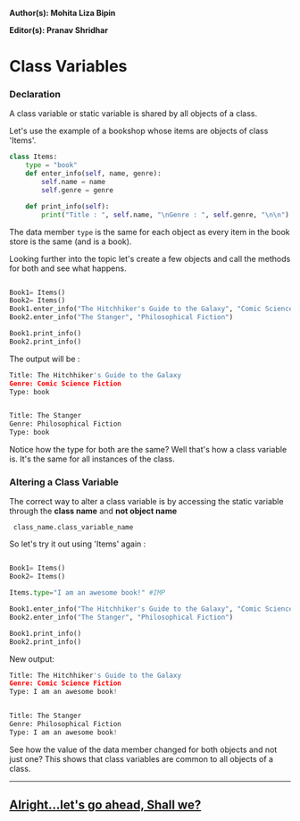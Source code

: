 **Author(s): Mohita Liza Bipin**

**Editor(s): Pranav Shridhar** 


# Class Variables

### Declaration

A class variable or static variable is shared by all objects of a class.

Let's use the example of a bookshop whose items are objects of class 'Items'.

```python
class Items:
    type = "book"
    def enter_info(self, name, genre):
        self.name = name
        self.genre = genre

    def print_info(self):
        print("Title : ", self.name, "\nGenre : ", self.genre, "\n\n")
```

The data member ```type``` is the same for each object as every item in the
book store is the same (and is a book).

Looking further into the topic let's create a few objects and call the methods
for both and see what happens.

```python

Book1= Items()
Book2= Items()
Book1.enter_info("The Hitchhiker's Guide to the Galaxy", "Comic Science Fiction")
Book2.enter_info("The Stanger", "Philosophical Fiction")

Book1.print_info()
Book2.print_info()
```

The output will be : 

```python
Title: The Hitchhiker's Guide to the Galaxy
Genre: Comic Science Fiction
Type: book


Title: The Stanger
Genre: Philosophical Fiction
Type: book
```

Notice how the type for both are the same? Well that's how a class variable
is. It's the same for all instances of the class.

### Altering a Class Variable

The correct way to alter a class variable is by accessing the static variable
through the **class name** and **not object name**

``` class_name.class_variable_name```

So let's try it out using 'Items' again :

```python

Book1= Items()
Book2= Items()

Items.type="I am an awesome book!" #IMP

Book1.enter_info("The Hitchhiker's Guide to the Galaxy", "Comic Science Fiction")
Book2.enter_info("The Stanger", "Philosophical Fiction")

Book1.print_info()
Book2.print_info()
```

New output:

``` python
Title: The Hitchhiker's Guide to the Galaxy
Genre: Comic Science Fiction
Type: I am an awesome book!


Title: The Stanger
Genre: Philosophical Fiction
Type: I am an awesome book!
```

See how the value of the data member changed for both objects and not just
one? This shows that class variables are common to all objects of a class.

***
## [Alright...let's go ahead, Shall we?](https://github.com/vhawk19/Py_Primer/blob/master/Classes/Inheritance.md)
